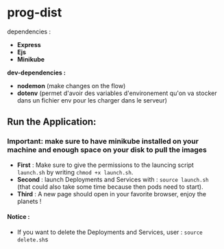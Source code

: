 # prog-dist
dependencies :
- **Express**
- **Ejs**
- **Minikube**

**dev-dependencies :**
- **nodemon** (make changes on the flow)
- **dotenv** (permet d'avoir des variables d'environement qu'on va stocker dans un fichier env pour les charger dans le serveur)


## Run the Application:

### **Important:** make sure to have minikube installed on your machine and enough space on your disk to pull the images
- **First** : Make sure to give the permissions to the launcing script `launch.sh` by writing `chmod +x launch.sh`.
- **Second** : launch Deployments and Services with : `source launch.sh` (that could also take some time because then pods need to start).
- **Third** : A new page should open in your favorite browser, enjoy the planets !

#### Notice :  
- If you want to delete the Deployments and Services, user : `source delete.sh`s

